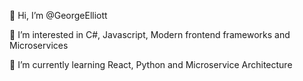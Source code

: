 👋 Hi, I’m @GeorgeElliott

👀 I’m interested in C#, Javascript, Modern frontend frameworks and Microservices

🌱 I’m currently learning React, Python and Microservice Architecture


<!---
GeorgeElliott/GeorgeElliott is a ✨ special ✨ repository because its `README.md` (this file) appears on your GitHub profile.
You can click the Preview link to take a look at your changes.
--->

